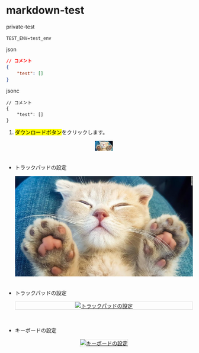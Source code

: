 # markdown-test
private-test

```shell
TEST_ENV=test_env
```

json
```JSON with Comments:
// コメント
{
    "test": []
}
```

jsonc
```jsonc
// コメント
{
    "test": []
}
```


1. <mark>ダウンロードボタン</mark>をクリックします。

    <div align="center"><kbd>
    <img src="200402125428-kitten-asleep-stock-super-169.jpg" width="10%">
    </kbd></div>

    <br>

- トラックパッドの設定

    <div align="center"><kbd>
    <a href="https://youtu.be/g5jfXoJ_pv8">
    <img src="200402125428-kitten-asleep-stock-super-169.jpg" alt="トラックパッドの設定">
    </a>
    </kbd></div>

    <br>

- トラックパッドの設定

    <div align="center" style="border:1px solid rgb(221, 221, 221);">
    <kbd>
    <a href="https://youtu.be/g5jfXoJ_pv8">
    <img src="https://cloud.githubusercontent.com/assets/7123644/26231237/0d584952-3c89-11e7-866e-9078bd8207a8.png" alt="トラックパッドの設定" />
    </a>
    </kbd>
    </div>

<br>

- キーボードの設定

    <div align="center"">
        <kbd>
            <a href="https://youtu.be/MQtYH4foLto">
                <img src="https://www.gstatic.com/youtube/img/branding/youtubelogo/svg/youtubelogo.svg" 
    alt="キーボードの設定"
    width="50%"
    style="border:1px solid rgb(221, 221, 221);" 
    />
            </a>
        <kbd>
    </div>

<br>


